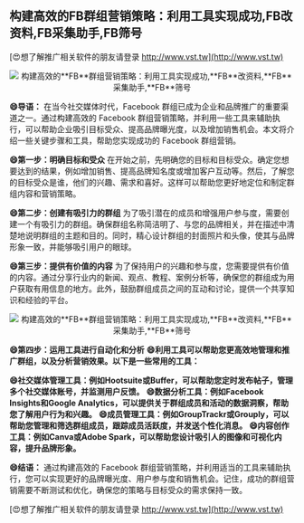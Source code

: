 ## **构建高效的**FB**群组营销策略：利用工具实现成功,**FB**改资料,**FB**采集助手,**FB**筛号**

[😍想了解推广相关软件的朋友请登录 http://www.vst.tw](http://www.vst.tw)

 <center><img src="https://vst.tw/MP4/tuiguang/png/7.png" alt="构建高效的**FB**群组营销策略：利用工具实现成功,**FB**改资料,**FB**采集助手,**FB**筛号"></center>

**😄导语：**
在当今社交媒体时代，Facebook 群组已成为企业和品牌推广的重要渠道之一。通过构建高效的 Facebook 群组营销策略，并利用一些工具来辅助执行，可以帮助企业吸引目标受众、提高品牌曝光度，以及增加销售机会。本文将介绍一些关键步骤和工具，帮助您实现成功的 Facebook 群组营销。

**😄第一步：明确目标和受众**
在开始之前，先明确您的目标和目标受众。确定您想要达到的结果，例如增加销售、提高品牌知名度或增加客户互动等。然后，了解您的目标受众是谁，他们的兴趣、需求和喜好。这样可以帮助您更好地定位和制定群组内容和营销策略。

**😄第二步：创建有吸引力的群组**
为了吸引潜在的成员和增强用户参与度，需要创建一个有吸引力的群组。确保群组名称简洁明了、与您的品牌相关，并在描述中清楚地说明群组的主题和目的。同时，精心设计群组的封面照片和头像，使其与品牌形象一致，并能够吸引用户的眼球。

**😄第三步：提供有价值的内容**
为了保持用户的兴趣和参与度，您需要提供有价值的内容。通过分享行业内的新闻、观点、教程、案例分析等，确保您的群组成为用户获取有用信息的地方。此外，鼓励群组成员之间的互动和讨论，提供一个共享知识和经验的平台。

 <center><img src="https://vst.tw/MP4/tuiguang/png/8.png" alt="构建高效的**FB**群组营销策略：利用工具实现成功,**FB**改资料,**FB**采集助手,**FB**筛号"></center>

**😄第四步：运用工具进行自动化和分析**
**😄利用工具可以帮助您更高效地管理和推广群组，以及分析营销效果。以下是一些常用的工具：**

**😄社交媒体管理工具：例如Hootsuite或Buffer，可以帮助您定时发布帖子，管理多个社交媒体账号，并监测用户反馈。**
**😄数据分析工具：例如Facebook Insights和Google Analytics，可以提供关于群组成员和活动的数据洞察，帮助您了解用户行为和兴趣。**
**😄成员管理工具：例如GroupTrackr或Grouply，可以帮助您管理和筛选群组成员，跟踪成员活跃度，并发送个性化消息。**
**😄内容创作工具：例如Canva或Adobe Spark，可以帮助您设计吸引人的图像和可视化内容，提升品牌形象。**

**😄结语：**
通过构建高效的 Facebook 群组营销策略，并利用适当的工具来辅助执行，您可以实现更好的品牌曝光度、用户参与度和销售机会。记住，成功的群组营销需要不断测试和优化，确保您的策略与目标受众的需求保持一致。

[😍想了解推广相关软件的朋友请登录 http://www.vst.tw](http://www.vst.tw)



